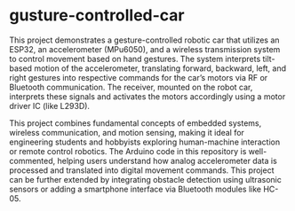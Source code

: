 # gusture-controlled-car

This project demonstrates a gesture-controlled robotic car that utilizes an ESP32, an accelerometer (MPu6050), and a wireless transmission system to control movement based on hand gestures. The system interprets tilt-based motion of the accelerometer, translating forward, backward, left, and right gestures into respective commands for the car’s motors via RF or Bluetooth communication. The receiver, mounted on the robot car, interprets these signals and activates the motors accordingly using a motor driver IC (like L293D).

This project combines fundamental concepts of embedded systems, wireless communication, and motion sensing, making it ideal for engineering students and hobbyists exploring human-machine interaction or remote control robotics. The Arduino code in this repository is well-commented, helping users understand how analog accelerometer data is processed and translated into digital movement commands. This project can be further extended by integrating obstacle detection using ultrasonic sensors or adding a smartphone interface via Bluetooth modules like HC-05.
